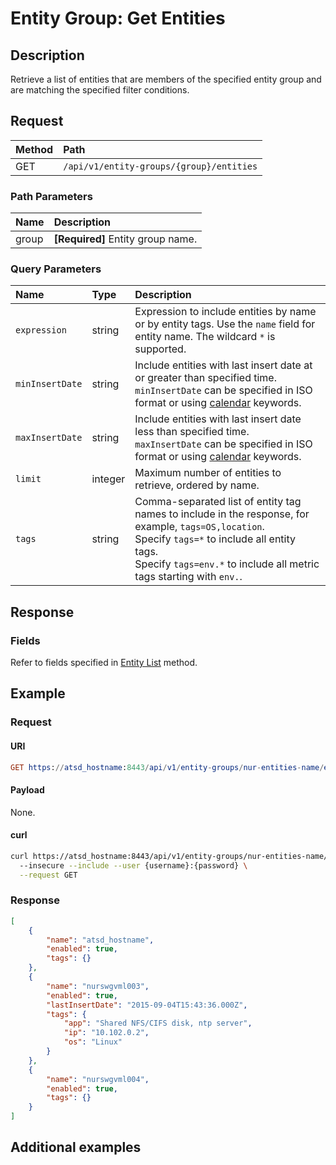# Entity Group: Get Entities

## Description

Retrieve a list of entities that are members of the specified entity group and are matching the specified filter conditions.

## Request

| **Method** | **Path** |
|:---|:---|
| GET | `/api/v1/entity-groups/{group}/entities` |

### Path Parameters

| **Name** | **Description** |
|:---|:---|
| group | **[Required]** Entity group name. |

### Query Parameters

|**Name**|**Type**|**Description**|
|:---|:---|:---|
| `expression` |string|Expression to include entities by name or by entity tags. Use the `name` field for entity name. The wildcard `*` is supported.|
| `minInsertDate` |string|Include entities with last insert date at or greater than specified time. <br>`minInsertDate` can be specified in ISO format or using [calendar](../../../shared/calendar.md) keywords.|
| `maxInsertDate` |string|Include entities with last insert date less than specified time.<br>`maxInsertDate` can be specified in ISO format or using [calendar](../../../shared/calendar.md) keywords.|
| `limit` |integer|Maximum number of entities to retrieve, ordered by name.|
| `tags` |string|Comma-separated list of entity tag names to include in the response, for example, `tags=OS,location`.<br>Specify `tags=*` to include all entity tags.<br>Specify `tags=env.*` to include all metric tags starting with `env.`.|

## Response

### Fields

Refer to fields specified in [Entity List](../../../api/meta/entity/list.md#fields) method.

## Example

### Request

#### URI

```elm
GET https://atsd_hostname:8443/api/v1/entity-groups/nur-entities-name/entities?tags=*&limit=3
```

#### Payload

None.

#### curl

```bash
curl https://atsd_hostname:8443/api/v1/entity-groups/nur-entities-name/entities?tags=*&limit=3 \
  --insecure --include --user {username}:{password} \
  --request GET
```

### Response

```json
[
    {
        "name": "atsd_hostname",
        "enabled": true,
        "tags": {}
    },
    {
        "name": "nurswgvml003",
        "enabled": true,
        "lastInsertDate": "2015-09-04T15:43:36.000Z",
        "tags": {
            "app": "Shared NFS/CIFS disk, ntp server",
            "ip": "10.102.0.2",
            "os": "Linux"
        }
    },
    {
        "name": "nurswgvml004",
        "enabled": true,
        "tags": {}
    }
]
```

## Additional examples
